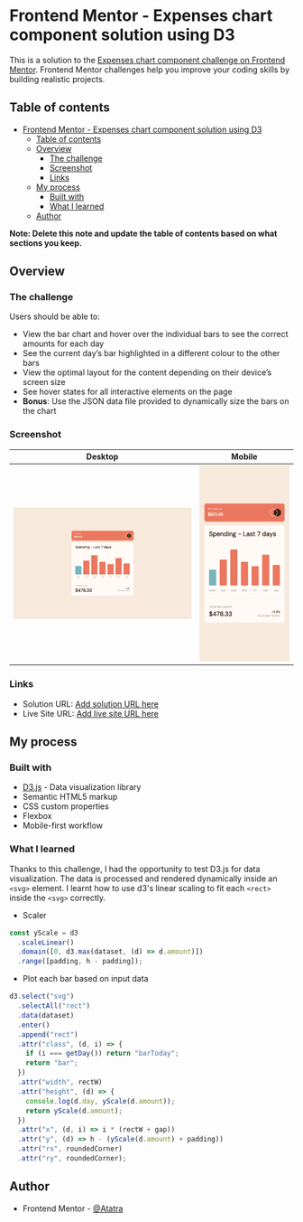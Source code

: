 # Frontend Mentor - Expenses chart component solution using D3

This is a solution to the [Expenses chart component challenge on Frontend Mentor](https://www.frontendmentor.io/challenges/expenses-chart-component-e7yJBUdjwt). Frontend Mentor challenges help you improve your coding skills by building realistic projects.

## Table of contents

- [Frontend Mentor - Expenses chart component solution using D3](#frontend-mentor---expenses-chart-component-solution-using-d3)
  - [Table of contents](#table-of-contents)
  - [Overview](#overview)
    - [The challenge](#the-challenge)
    - [Screenshot](#screenshot)
    - [Links](#links)
  - [My process](#my-process)
    - [Built with](#built-with)
    - [What I learned](#what-i-learned)
  - [Author](#author)

**Note: Delete this note and update the table of contents based on what sections you keep.**

## Overview

### The challenge

Users should be able to:

- View the bar chart and hover over the individual bars to see the correct amounts for each day
- See the current day’s bar highlighted in a different colour to the other bars
- View the optimal layout for the content depending on their device’s screen size
- See hover states for all interactive elements on the page
- **Bonus**: Use the JSON data file provided to dynamically size the bars on the chart

### Screenshot

|                   Desktop                   |                  Mobile                   |
| :-----------------------------------------: | :---------------------------------------: |
| ![Dekstop](./docs/screenshots/desktop.jpeg) | ![Mobile](./docs/screenshots/mobile.jpeg) |

### Links

- Solution URL: [Add solution URL here](https://github.com/Atatra/expenses-chart-d3)
- Live Site URL: [Add live site URL here](https://expenses-chart-d3.vercel.app/)

## My process

### Built with

- [D3.js](https://d3js.org/) - Data visualization library
- Semantic HTML5 markup
- CSS custom properties
- Flexbox
- Mobile-first workflow

### What I learned

Thanks to this challenge, I had the opportunity to test D3.js for data visualization. The data is processed and rendered dynamically inside an `<svg>` element. I learnt how to use d3's linear scaling to fit each `<rect>` inside the `<svg>` correctly.

- Scaler

```js
const yScale = d3
  .scaleLinear()
  .domain([0, d3.max(dataset, (d) => d.amount)])
  .range([padding, h - padding]);
```

- Plot each bar based on input data

```js
d3.select("svg")
  .selectAll("rect")
  .data(dataset)
  .enter()
  .append("rect")
  .attr("class", (d, i) => {
    if (i === getDay()) return "barToday";
    return "bar";
  })
  .attr("width", rectW)
  .attr("height", (d) => {
    console.log(d.day, yScale(d.amount));
    return yScale(d.amount);
  })
  .attr("x", (d, i) => i * (rectW + gap))
  .attr("y", (d) => h - (yScale(d.amount) + padding))
  .attr("rx", roundedCorner)
  .attr("ry", roundedCorner);
```

## Author

- Frontend Mentor - [@Atatra](https://www.frontendmentor.io/profile/Atatra)
